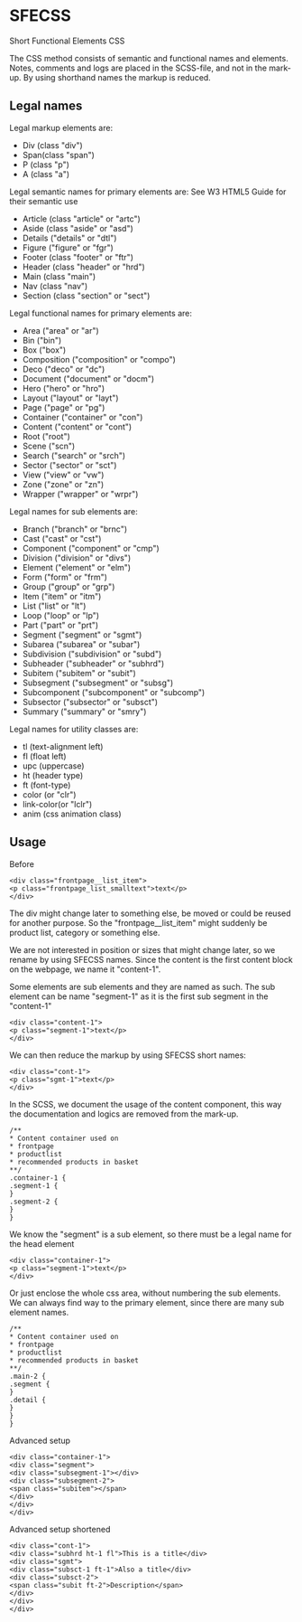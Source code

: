 # SFECSS
Short Functional Elements CSS

The CSS method consists of semantic and functional names and elements.
Notes, comments and logs are placed in the SCSS-file, and not in the mark-up.
By using shorthand names the markup is reduced.


##  Legal names

Legal markup elements are: 

* Div (class "div")
* Span(class "span")
* P (class "p")
* A (class "a")


Legal semantic names for primary elements are:
See W3 HTML5 Guide for their semantic use

* Article (class "article" or "artc")
* Aside (class "aside" or "asd")
* Details ("details" or "dtl")
* Figure ("figure" or "fgr")
* Footer (class "footer" or "ftr")
* Header (class "header" or "hrd")
* Main (class "main")
* Nav (class "nav")
* Section (class "section" or "sect")


Legal functional names for primary elements are:

* Area ("area" or "ar")
* Bin ("bin")
* Box ("box")
* Composition ("composition" or "compo")
* Deco ("deco" or "dc")
* Document ("document" or "docm")
* Hero ("hero" or "hro")
* Layout ("layout" or "layt")
* Page ("page" or "pg")
* Container ("container" or "con")
* Content ("content" or "cont")
* Root ("root")
* Scene ("scn")
* Search ("search" or "srch")
* Sector ("sector" or "sct")
* View ("view" or "vw")
* Zone ("zone" or "zn")
* Wrapper ("wrapper" or "wrpr")




Legal names for sub elements are:

* Branch ("branch" or "brnc")
* Cast ("cast" or "cst")
* Component ("component" or "cmp")
* Division ("division" or "divs")
* Element ("element" or "elm")
* Form ("form" or "frm")
* Group ("group" or "grp")
* Item ("item" or "itm")
* List ("list" or "lt")
* Loop ("loop" or "lp")
* Part ("part" or "prt")
* Segment ("segment" or "sgmt")
* Subarea ("subarea" or "subar")
* Subdivision ("subdivision" or "subd")
* Subheader ("subheader" or "subhrd")
* Subitem ("subitem" or "subit")
* Subsegment ("subsegment" or "subsg")
* Subcomponent ("subcomponent" or "subcomp")
* Subsector ("subsector" or "subsct")
* Summary ("summary" or "smry")



Legal names for utility classes are:

* tl (text-alignment left)
* fl (float left)
* upc (uppercase)
* ht (header type)
* ft (font-type)
* color (or "clr")
* link-color(or "lclr")
* anim (css animation class)



## Usage

Before
```
<div class="frontpage__list_item">
<p class="frontpage_list_smalltext">text</p>
</div>
```

The div might change later to something else, be moved or could be reused for another purpose.
So the "frontpage__list_item" might suddenly be product list, category or something else.

We are not interested in position or sizes that might change later, so we rename by using SFECSS names.
Since the content is the first content block on the webpage, we name it "content-1".

Some elements are sub elements and they are named as such.
The sub element can be name "segment-1" as it is the first sub segment in the "content-1"


```
<div class="content-1">
<p class="segment-1">text</p>
</div>
```

We can then reduce the markup by using SFECSS short names:

```
<div class="cont-1">
<p class="sgmt-1">text</p>
</div>
```

In the SCSS, we document the usage of the content component, this way the documentation and logics are removed from the mark-up.

```
/**
* Content container used on
* frontpage
* productlist
* recommended products in basket
**/
.container-1 {
.segment-1 {
}
.segment-2 {
}
}
```

We know the "segment" is a sub element, so there must be a legal name for the head element

```
<div class="container-1">
<p class="segment-1">text</p>
</div>
```

Or just enclose the whole css area, without numbering the sub elements. We can always find way to the primary element, since there are many sub element names.

```
/**
* Content container used on
* frontpage
* productlist
* recommended products in basket
**/
.main-2 {
.segment {
}
.detail {
}
}
}
```

Advanced setup
```
<div class="container-1">
<div class="segment">
<div class="subsegment-1"></div>
<div class="subsegment-2">
<span class="subitem"></span>
</div>
</div>
</div>
```

Advanced setup shortened
```
<div class="cont-1">
<div class="subhrd ht-1 fl">This is a title</div>
<div class="sgmt">
<div class="subsct-1 ft-1">Also a title</div>
<div class="subsct-2">
<span class="subit ft-2">Description</span>
</div>
</div>
</div>
```

